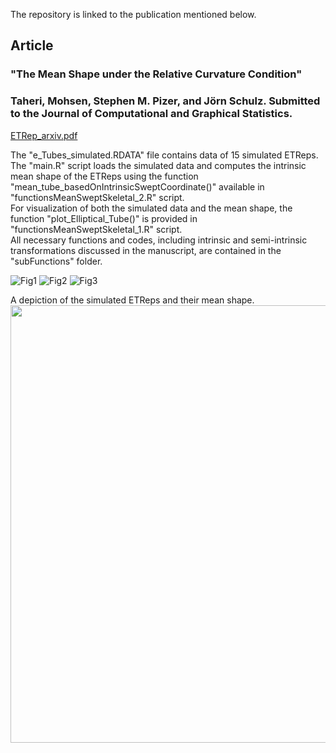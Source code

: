The repository is linked to the publication mentioned below.

## Article
### "The Mean Shape under the Relative Curvature Condition"
### Taheri, Mohsen, Stephen M. Pizer, and Jörn Schulz. Submitted to the Journal of Computational and Graphical Statistics.


[ETRep_arxiv.pdf](https://github.com/MohsenTaheriShalmani/Elliptical_Tubes/files/14823254/ETRep_arxiv.pdf)


The "e_Tubes_simulated.RDATA" file contains data of 15 simulated ETReps.\
The "main.R" script loads the simulated data and computes the intrinsic mean shape of the ETReps using the function "mean_tube_basedOnIntrinsicSweptCoordinate()" available in "functionsMeanSweptSkeletal_2.R" script.\
For visualization of both the simulated data and the mean shape, the function "plot_Elliptical_Tube()" is provided in "functionsMeanSweptSkeletal_1.R" script.\
All necessary functions and codes, including intrinsic and semi-intrinsic transformations discussed in the manuscript, are contained in the "subFunctions" folder.

![Fig1](https://github.com/MohsenTaheriShalmani/Elliptical_Tubes/assets/19237855/8afe4bf2-bd44-4a25-97f2-8ff6d6a18066)
![Fig2](https://github.com/MohsenTaheriShalmani/Elliptical_Tubes/assets/19237855/c59f7a7a-64d2-478a-ac87-7d2b349ab0cc)
![Fig3](https://github.com/MohsenTaheriShalmani/Elliptical_Tubes/assets/19237855/9baf836d-ebd9-4480-9ab1-20704e77054a)

A depiction of the simulated ETReps and their mean shape.
<img src="https://github.com/MohsenTaheriShalmani/Elliptical_Tubes/assets/19237855/d5122c87-bead-4ebe-9c75-58d03f72b1de" width="700">



